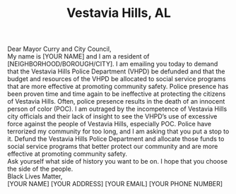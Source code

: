 ---
title: Vestavia Hills, AL
permalink: "/vestaviahills"
name: Letter to Mayor and City Council
city: Vestavia Hills
state: AL
layout: email
recipients:
- desksgt@vhal.org
- administration@vhal.org
- rleavings@vhal.org
- mturner@vhal.org
- bdavis@vhal.org
- krussom@vhal.org
subject: A Message from a Concerned Resident
body: |-
    Dear Mayor Curry and City Council,

    My name is [YOUR NAME] and I am a resident of [NEIGHBORHOOD/BOROUGH/CITY]. I am emailing you today to demand that the Vestavia Hills Police Department (VHPD) be defunded and that the budget and resources of the VHPD be allocated to social service programs that are more effective at promoting community safety. Police presence has been proven time and time again to be ineffective at protecting the citizens of Vestavia Hills. Often, police presence results in the death of an innocent person of color (POC). I am outraged by the incompetence of Vestavia Hills city officials and their lack of insight to see the VHPD’s use of excessive force against the people of Vestavia Hills, especially POC. Police have terrorized my community for too long, and I am asking that you put a stop to it. Defund the Vestavia Hills Police Department and allocate those funds to social service programs that better protect our community and are more effective at promoting community safety.

    Ask yourself what side of history you want to be on. I hope that you choose the side of the people.

    Black Lives Matter,

    [YOUR NAME]
    [YOUR ADDRESS]
    [YOUR EMAIL]
    [YOUR PHONE NUMBER]
---